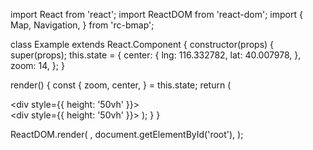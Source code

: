 import React from 'react';
import ReactDOM from 'react-dom';
import {
  Map,
  Navigation,
} from 'rc-bmap';

class Example extends React.Component {
  constructor(props) {
    super(props);
    this.state = {
      center: {
        lng: 116.332782,
        lat: 40.007978,
      },
      zoom: 14,
    };
  }

  render() {
    const {
      zoom, center,
    } = this.state;
    return (
      <div>
        <div style={{ height: '50vh' }}>
          <Map
            ak="dbLUj1nQTvDvKXkov5fhnH5HIE88RUEO"
            center={center}
            zoom={zoom}
          >
            <Navigation />
          </Map>
        </div>
        <div style={{ height: '50vh' }}>
          <Map
            ak="dbLUj1nQTvDvKXkov5fhnH5HIE88RUEO"
            center={center}
            zoom={zoom}
          >
            <Navigation />
          </Map>
        </div>
      </div>
    );
  }
}

ReactDOM.render(
  <Example />,
  document.getElementById('root'),
);
